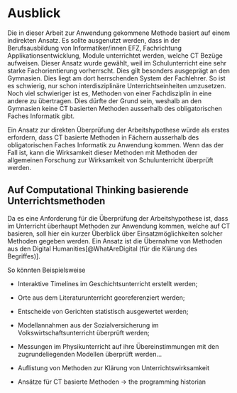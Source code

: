 # Ausblick 

Die in dieser Arbeit zur Anwendung gekommene Methode basiert auf einem
indirekten Ansatz. Es sollte ausgenutzt werden, dass in der
Berufsausbildung von Informatiker/innen EFZ, Fachrichtung
Applikationsentwicklung, Module unterrichtet werden, welche CT Bezüge
aufweisen. Dieser Ansatz wurde gewählt, weil im Schulunterricht eine
sehr starke Fachorientierung vorherrscht. Dies gilt besonders ausgeprägt
an den Gymnasien. Dies liegt am dort herrschenden System der Fachlehrer.
So ist es schwierig, nur schon interdisziplinäre Unterrichtseinheiten
umzusetzen. Noch viel schwieriger ist es, Methoden von einer
Fachdisziplin in eine andere zu übertragen. Dies dürfte der Grund sein,
weshalb an den Gymnasien keine CT basierten Methoden ausserhalb des
obligatorischen Faches Informatik gibt.

Ein Ansatz zur direkten Überprüfung der Arbeitshypothese würde als
erstes erfordern, dass CT basierte Methoden in Fächern ausserhalb des
obligatorischen Faches Informatik zu Anwendung kommen. Wenn das der Fall
ist, kann die Wirksamkeit dieser Methoden mit Methoden der allgemeinen
Forschung zur Wirksamkeit von Schulunterricht überprüft werden.

## Auf Computational Thinking basierende Unterrichtsmethoden

Da es eine Anforderung für die Überprüfung der Arbeitshypothese ist,
dass im Unterricht überhaupt Methoden zur Anwendung kommen, welche auf
CT basieren, soll hier ein kurzer Überblick über Einsatzmöglichkeiten
solcher Methoden gegeben werden.
Ein Ansatz ist die Übernahme von Methoden aus den Digital
Humanities[@WhatAreDigital (für die Klärung des Begriffes)]. 

So könnten Beispielsweise 

* Interaktive Timelines im Geschichtsunterricht erstellt werden;
* Orte aus dem Literaturunterricht georeferenziert werden;
* Entscheide von Gerichten statistisch ausgewertet werden;
* Modellannahmen aus der Sozialversicherung im
  Volkswirtschaftsunterricht überprüft werden;
* Messungen im Physikunterricht auf ihre Übereinstimmungen mit den
  zugrundeliegenden Modellen überprüft werden...


* Auflistung von Methoden zur Klärung von Unterrichtswirksamkeit
* Ansätze für CT basierte Methoden -> the programming historian

